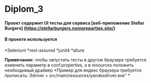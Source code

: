 # Diplom_3
#### Проект содержит UI тесты для сервиса  [веб-приложение Stellar Burgers] (https://stellarburgers.nomoreparties.site/)
#### В проекте используется
*Selenium
*rest-assured
*junit4
*allure

**Примечание:** чтобы запустить тесты в другом браузере требуется изменить параметр в conf.properties, а в resources положить необходимый драйвер
*Пример для яндекс браузера требуется прописать: Эdriver = src/main/resources/yandexdriver.exe" *